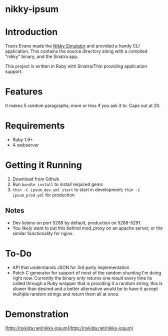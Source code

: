 nikky-ipsum
===========

# Introduction

Travis Evans made the [Nikky Simulator](http://www.ticalc.org/archives/files/fileinfo/450/45051.html) and provided a handy CLI application. This contains the source directory along with a compiled "nikky" binary, and the Sinatra app.

This project is written in Ruby with Sinatra/Thin providing application support.

# Features

It makes 5 random paragraphs; more or less if you ask it to. Caps out at 20.

# Requirements

* Ruby 1.9+
* A webserver

# Getting it Running

1. Download from Github
2. Run `bundle install` to install required gems
3. `thin -C ipsum_dev.yml start` to start in development; `thin -C ipsum_prod.yml` for production

## Notes

* Dev listens on port 5288 by default, production on 5288-5291.
* You likely want to put this behind mod_proxy on an apache server, or the similar functionality for nginx.

# To-Do

* API that understands JSON for 3rd party implementation
* Patch C generator for support of most of the random shunting I'm doing right now. Currently the binary only returns one result every time its called through a Ruby wrapper that is providing it a random string; this is slower than desired and a better alternative would be to have it accept multiple random strings and return them all at once.

# Demonstration

[http://nykida.net/nikky-ipsum](http://nykida.net/nikky-ipsum)
